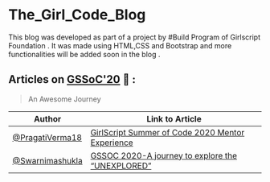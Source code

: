 # The_Girl_Code_Blog
This blog was developed as part of a project by #Build Program of Girlscript Foundation .
It was made using HTML,CSS and Bootstrap and more functionalities will be added soon in the blog .


## Articles on [GSSoC'20](https://www.gssoc.tech/)    :page_with_curl:  :   
> An Awesome Journey  



| Author  | Link to Article  |
|---|---|
| [@PragatiVerma18](https://github.com/PragatiVerma18)  | [GirlScript Summer of Code 2020 Mentor Experience](https://medium.com/girlscript-summer-of-code/girlscript-summer-of-code-2020-mentor-experience-28daec399b1e)
| [@Swarnimashukla](https://github.com/Swarnimashukla)  | [GSSOC 2020-A journey to explore the “UNEXPLORED”](https://medium.com/@swara.shukla65/gssoc-2020-a-journey-to-explore-the-unexplored-f25a6ade8288)